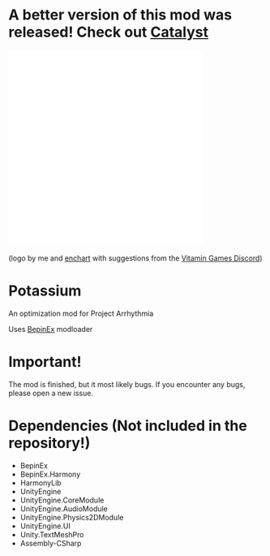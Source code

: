 # A better version of this mod was released! Check out [Catalyst](https://github.com/Reimnop/Catalyst)

<img src="potassium.svg" alt="Image" height="384" />

(logo by me and [enchart](https://github.com/enchart) with suggestions from the [Vitamin Games Discord](https://discord.com/invite/projectarrhythmia))

# Potassium
An optimization mod for Project Arrhythmia

Uses [BepinEx](https://github.com/BepInEx/BepInEx/releases) modloader

# Important!
The mod is finished, but it most likely bugs. If you encounter any bugs, please open a new issue.

# Dependencies (Not included in the repository!)
- BepinEx
- BepinEx.Harmony
- HarmonyLib
- UnityEngine
- UnityEngine.CoreModule
- UnityEngine.AudioModule
- UnityEngine.Physics2DModule
- UnityEngine.UI
- Unity.TextMeshPro
- Assembly-CSharp

